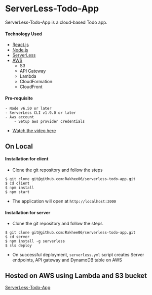 # ServerLess-Todo-App

ServerLess-Todo-App is a cloud-based Todo app.


#### Technology Used
- [React.js](https://reactjs.org)
- [Node.js](https://nodejs.org/en/)
- [ServerLess](https://nodejs.org/en/)
- [AWS](https://aws.amazon.com)
    - S3
    - API Gateway
    - Lambda
    - CloudFormation
    - CloudFront
   
    
#### Pre-requisite
    - Node v6.50 or later
    - ServerLess CLI v1.9.0 or later
    - Aws account
        - Setup aws provider credentials
- [Watch the video here](https://www.youtube.com/watch?v=KngM5bfpttA)


## On Local
#### Installation for client
- Clone the git repository and follow the steps
```$xslt
$ git clone git@github.com:Rakhee06/serverless-todo-app.git
$ cd client
$ npm install
$ npm start
```
- The application will open at `http://localhost:3000`


#### Installation for server
- Clone the git repository and follow the steps
```$xslt
$ git clone git@github.com:Rakhee06/serverless-todo-app.git
$ cd server
$ npm install -g serverless
$ sls deploy
```

- On successful deployment, `serverless.yml` script creates Server endpoints, API gateway and DynamoDB table on AWS


## Hosted on AWS using Lambda and S3 bucket
[ServerLess-Todo-App](http://spa-todo-app-client.s3-website-us-east-1.amazonaws.com)
    